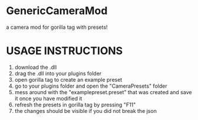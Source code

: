 # GenericCameraMod
a camera mod for gorilla tag with presets!

# USAGE INSTRUCTIONS
1. download the .dll
2. drag the .dll into your plugins folder
3. open gorilla tag to create an example preset
4. go to your plugins folder and open the "CameraPresets" folder
5. mess around with the "examplepreset.preset" that was created and save it once you have modified it
6. refresh the presets in gorilla tag by pressing "F11"
7. the changes should be visible if you did not break the json
